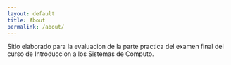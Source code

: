 ```yaml
---
layout: default
title: About
permalink: /about/
---
```


Sitio elaborado para la evaluacion de la parte practica del examen final del curso de Introduccion a los Sistemas de Computo.


[jekyll-organization]: https://github.com/jekyll
